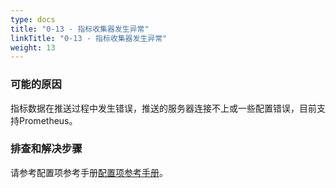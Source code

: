 ```yaml
---
type: docs
title: "0-13 - 指标收集器发生异常"
linkTitle: "0-13 - 指标收集器发生异常"
weight: 13
---
```



### 可能的原因

指标数据在推送过程中发生错误，推送的服务器连接不上或一些配置错误，目前支持Prometheus。

### 排查和解决步骤

请参考配置项参考手册[配置项参考手册](/zh/docs3-v2/java-sdk/reference-manual/config/properties/#metrics)。

<p style="margin-top: 3rem;"> </p>